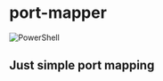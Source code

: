 # port-mapper
![PowerShell](https://www.bleepstatic.com/content/hl-images/2022/06/22/PowerShell_headpic.jpg)
## Just simple port mapping
